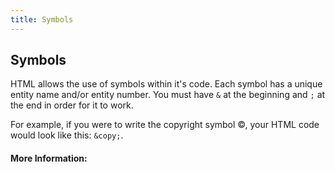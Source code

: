 ```yaml
---
title: Symbols
---
```

## Symbols

HTML allows the use of symbols within it's code. Each symbol has a unique entity name and/or entity number. You must have `&` at the beginning and `;` at the end in order for it to work. 

For example, if you were to write the copyright symbol &copy;, your HTML code would look like this: `&copy;`. 


#### More Information:
<!-- Please add any articles you think might be helpful to read before writing the article -->


